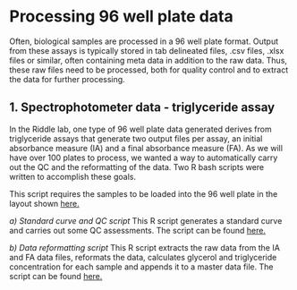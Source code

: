 # Processing 96 well plate data

Often, biological samples are processed in a 96 well plate format.  Output from these assays is typically stored in tab delineated files, .csv files, .xlsx files or similar, often containing meta data in addition to the raw data.  Thus, these raw files need to be processed, both for quality control and to extract the data for further processing. 

## 1. Spectrophotometer data - triglyceride assay
In the Riddle lab, one type of 96 well plate data generated derives from triglyceride assays that generate two output files per assay, an initial absorbance measure (IA) and a final absorbance measure (FA).  As we will have over 100 plates to process, we wanted a way to automatically carry out the QC and the reformatting of the data. Two R bash scripts were written to accomplish these goals.

This script requires the samples to be loaded into the 96 well plate in the layout shown 
[here.](https://github.com/kfreij95/Group-A-Capstone-I/blob/ec68855cb80191af494c2502e7c40538321b8153/96-well-plate-processing/Layout.xlsx)

*a) Standard curve and QC script*
This R script generates a standard curve and carries out some QC assessments.  The script can be found 
[here.](https://github.com/kfreij95/Group-A-Capstone-I/blob/ec68855cb80191af494c2502e7c40538321b8153/96-well-plate-processing/Triglycerides_standard_curve_v3.R)

*b) Data reformatting script*
This R script extracts the raw data from the IA and FA data files, reformats the data, calculates glycerol and triglyceride concentration for each sample and appends it to a master data file.  The script can be found 
[here.](https://github.com/kfreij95/Group-A-Capstone-I/blob/ec68855cb80191af494c2502e7c40538321b8153/96-well-plate-processing/Analysis_script.R)
